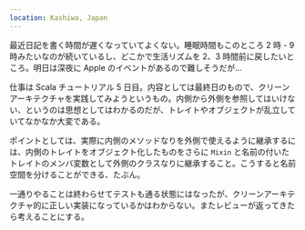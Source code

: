 ```yaml
---
location: Kashiwa, Japan
---
```


最近日記を書く時間が遅くなっていてよくない。睡眠時間もこのところ 2 時 - 9 時みたいなのが続いているし、どこかで生活リズムを 2、3 時間前に戻したいところ。明日は深夜に Apple のイベントがあるので難しそうだが...

仕事は Scala チュートリアル 5 日目。内容としては最終日のもので、クリーンアーキテクチャを実践してみようというもの。内側から外側を参照してはいけない、というのは思想としてはわかるのだが、トレイトやオブジェクトが乱立していてなかなか大変である。

ポイントとしては、実際に内側のメソッドなりを外側で使えるように継承するには、内側のトレイトをオブジェクト化したものをさらに `Mixin` と名前の付いたトレイトのメンバ変数として外側のクラスなりに継承すること。こうすると名前空間を分けることができる、たぶん。

一通りやることは終わらせてテストも通る状態にはなったが、クリーンアーキテクチャ的に正しい実装になっているかはわからない。またレビューが返ってきたら考えることにする。
